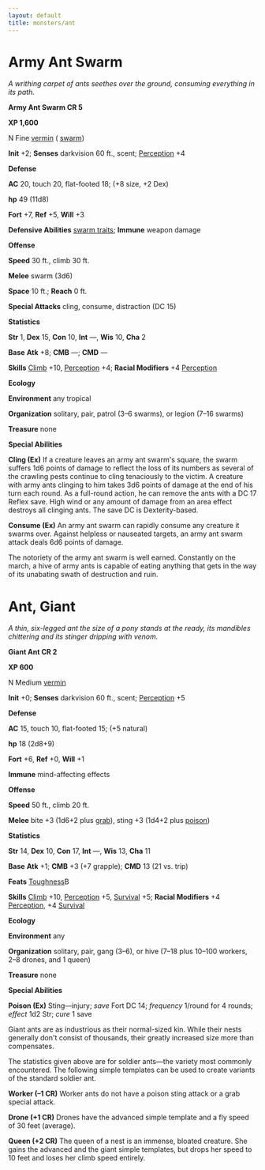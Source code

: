 ```yaml
---
layout: default
title: monsters/ant
---
```

# Army Ant Swarm

_A writhing carpet of ants seethes over the ground, consuming everything in its path._

**Army Ant Swarm CR 5**

**XP 1,600**

N Fine [vermin](creatureTypes#_vermin) ( [swarm](creatureTypes#_swarm-subtype))

**Init** +2; **Senses** darkvision 60 ft., scent; [Perception](../skills/perception#_perception) +4

**Defense**

**AC** 20, touch 20, flat-footed 18; (+8 size, +2 Dex)

**hp** 49 (11d8)

**Fort** +7, **Ref** +5, **Will** +3

**Defensive Abilities** [swarm traits](creatureTypes#_swarm-subtype); **Immune** weapon damage

**Offense**

**Speed** 30 ft., climb 30 ft.

**Melee** swarm (3d6)

**Space** 10 ft.; **Reach** 0 ft.

**Special Attacks** cling, consume, distraction (DC 15)

**Statistics**

**Str** 1, **Dex** 15, **Con** 10, **Int** —, **Wis** 10, **Cha** 2

**Base**  **Atk** +8; **CMB** —; **CMD** —

**Skills** [Climb](../skills/climb#_climb) +10, [Perception](../skills/perception#_perception) +4; **Racial Modifiers** +4 [Perception](../skills/perception#_perception)

**Ecology**

**Environment** any tropical

**Organization** solitary, pair, patrol (3–6 swarms), or legion (7–16 swarms)

**Treasure** none

**Special Abilities**

**Cling (Ex)** If a creature leaves an army ant swarm's square, the swarm suffers 1d6 points of damage to reflect the loss of its numbers as several of the crawling pests continue to cling tenaciously to the victim. A creature with army ants clinging to him takes 3d6 points of damage at the end of his turn each round. As a full-round action, he can remove the ants with a DC 17 Reflex save. High wind or any amount of damage from an area effect destroys all clinging ants. The save DC is Dexterity-based.

**Consume (Ex)** An army ant swarm can rapidly consume any creature it swarms over. Against helpless or nauseated targets, an army ant swarm attack deals 6d6 points of damage.

The notoriety of the army ant swarm is well earned. Constantly on the march, a hive of army ants is capable of eating anything that gets in the way of its unabating swath of destruction and ruin.

# Ant, Giant

_A thin, six-legged ant the size of a pony stands at the ready, its mandibles chittering and its stinger dripping with venom._

**Giant Ant CR 2**

**XP 600**

N Medium [vermin](creatureTypes#_vermin)

**Init** +0; **Senses** darkvision 60 ft., scent; [Perception](../skills/perception#_perception) +5

**Defense**

**AC** 15, touch 10, flat-footed 15; (+5 natural)

**hp** 18 (2d8+9)

**Fort** +6, **Ref** +0, **Will** +1

**Immune** mind-affecting effects

**Offense**

**Speed** 50 ft., climb 20 ft.

**Melee** bite +3 (1d6+2 plus [grab](universalMonsterRules#_grab)), sting +3 (1d4+2 plus [poison](universalMonsterRules#_poison))

**Statistics**

**Str** 14, **Dex** 10, **Con** 17, **Int** —, **Wis** 13, **Cha** 11

**Base**  **Atk** +1; **CMB** +3 (+7 grapple); **CMD** 13 (21 vs. trip)

**Feats** [Toughness](../feats#_toughness)B

**Skills** [Climb](../skills/climb#_climb) +10, [Perception](../skills/perception#_perception) +5, [Survival](../skills/survival#_survival) +5; **Racial Modifiers** +4 [Perception](../skills/perception#_perception), +4 [Survival](../skills/survival#_survival)

**Ecology**

**Environment** any

**Organization** solitary, pair, gang (3–6), or hive (7–18 plus 10–100 workers, 2–8 drones, and 1 queen)

**Treasure** none

**Special Abilities**

**Poison (Ex)** Sting—injury; _save_ Fort DC 14; _frequency_ 1/round for 4 rounds; _effect_ 1d2 Str; _cure_ 1 save

Giant ants are as industrious as their normal-sized kin. While their nests generally don't consist of thousands, their greatly increased size more than compensates.

The statistics given above are for soldier ants—the variety most commonly encountered. The following simple templates can be used to create variants of the standard soldier ant.

**Worker (–1 CR)** Worker ants do not have a poison sting attack or a grab special attack.

**Drone (+1 CR)** Drones have the advanced simple template and a fly speed of 30 feet (average).

**Queen (+2 CR)** The queen of a nest is an immense, bloated creature. She gains the advanced and the giant simple templates, but drops her speed to 10 feet and loses her climb speed entirely.

